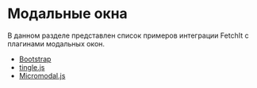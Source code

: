 # Модальные окна

В данном разделе представлен список примеров интеграции FetchIt с плагинами модальных окон.

- [Bootstrap](/components/fetchit/examples/modals/bootstrap)
- [tingle.js](/components/fetchit/examples/modals/tinglejs)
- [Micromodal.js](/components/fetchit/examples/modals/micromodaljs)
